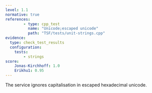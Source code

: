 ```yaml
---
level: 1.1
normative: true
references:
        - type: cpp_test
          name: "Unicode;escaped unicode"
          path: "TSF/tests/unit-strings.cpp"
evidence:
  type: check_test_results
  configuration:
    tests: 
        - strings
score:
    Jonas-Kirchhoff: 1.0
    Erikhu1: 0.95
---
```


The service ignores capitalisation in escaped hexadecimal unicode.
